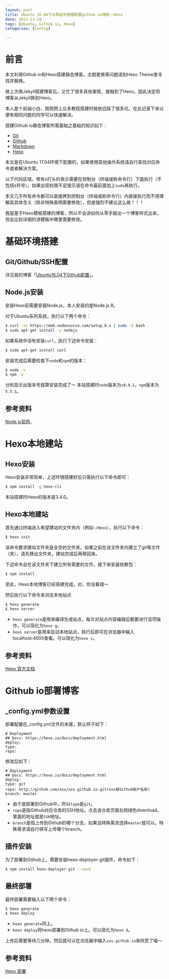 ```yaml
---
layout: post
title: Ubuntu 16.04下从零起步搭建配置github.io博客——Hexo
date: 2017-11-10
tags: [Ubuntu, Github.io, Hexo]
categories: [Config]

---
```


# 前言

本文利用Github io和Hexo搭建静态博客。主题更换等问题请到Hexo Theme里寻找并替换。

继上次用Jekyll搭建博客后，又忙了很多其他事情，接触到了Hexo。因此决定将博客从Jekyll换到Hexo。

本人是个前端小白，按照网上众多教程搭建时候依旧踩了很多坑，在此记录下来以便有相同问题的同学可以快速解决。

搭建Github io静态博客所需基础之基础的知识如下：
- [Git](https://www.liaoxuefeng.com/wiki/0013739516305929606dd18361248578c67b8067c8c017b000)
- [Github](https://github.com/)
- [Markdown](http://wowubuntu.com/markdown/)
- [Hexo](https://hexo.io/zh-cn/index.html)

本文是在Ubuntu 17.04环境下配置的，如果使用其他操作系统请自行查找对应命令或者解决方案。

以下代码区域，带有`$`打头的表示需要在控制台（终端或称命令行）下面执行（不包括`$`符号）。如果出现权限不足提示请在命令最前面加上`sudo`再执行。

本文几乎所有命令都可以直接拷到控制台（终端或称命令行）内直接执行而不用理解其具体含义（除非特殊表明需要修改），但是强烈不建议这么做！！！

我是基于Hexo模板搭建的博客，所以不会讲如何从零手敲出一个博客样式出来，但会比较详细的讲模板中哪里需要修改。

# 基础环境搭建

## Git/Github/SSH配置

详见我的博客「[Ubuntu16.04下Github配置](/2017/05/01/Ubuntu-Github-config)」。

## Node.js安装

安装Hexo前需要安装Node.js，本人安装的是Node.js 8。

对于Ubuntu系列系统，执行以下两个命令：
``` bash
$ curl -sL https://deb.nodesource.com/setup_8.x | sudo -E bash -
$ sudo apt-get install -y nodejs
```
如果系统中没有安装`curl`，执行下述命令安装：
``` bash
$ sudo apt-get install curl
```
安装完成后需要检查下`node`和`npm`的版本：
``` bash
$ node -v
$ npm -v
```
分别显示出版本号就算安装完成了～
本站搭建时`node`版本为`v8.9.1`，`npm`版本为`5.5.1`。

## 参考资料

[Node.js官网](https://nodejs.org/en/download/package-manager/#debian-and-ubuntu-based-linux-distributions)。

# Hexo本地建站

## Hexo安装

Hexo安装非常简单，上述环境搭建好后只需执行以下命令即可：
``` bash
$ npm install -g hexo-cli
```
本站搭建时Hexo的版本是3.4.0。

## Hexo本地建站

首先通过终端进入希望建站的文件夹内（例如`~/Hexo`），执行以下命令：
``` bash
$ hexo init
```
该命令要求建站文件夹是全空的文件夹。如果之前在该文件夹内建立了git等文件（夹），请先移出文件夹，建站完成后再移回来。

下述命令会在该文件夹下建立所有需要的文件。接下来安装依赖包：
``` bash
$ npm install
```
至此，Hexo本地博客已经搭建完成。对，你没看错～

然后执行以下命令来浏览本地站点
``` bash
$ hexo generate
$ hexo server
```
- `hexo generate`是用来编译生成站点，每次对站点内容编辑后都要进行该项操作。可以简化为`hexo g`。
- `hexo server`是用来启动本地站点，执行后即可在浏览器中输入localhost:4000查看。可以简化为`hexo s`。

## 参考资料

[Hexo 官方文档](https://hexo.io/zh-cn/docs/)

# Github io部署博客

## \_config.yml参数设置

部署配置在\_config.yml文件的末尾，默认样子如下：
```
# Deployment
## Docs: https://hexo.io/docs/deployment.html
deploy:
type:
repo:
```
修改后如下：
```
# Deployment
## Docs: https://hexo.io/docs/deployment.html
deploy:
type: git
repo: http://github.com/xxx/xxx.github.io.git(xxx是Github账户名称)
branch: master
```
- 由于是部署到Github中，所以`type`是`git`。
- `repo`是指Github对应仓库的SSH地址。点击该仓库页面右侧绿色download，里面的地址就是`SSH`地址。
- `branch`是指上传到Github的哪个分支，如果没特殊需求选择`master`就可以。特殊需求请自行填写上传哪个branch。

## 插件安装

为了部署到Github上，需要安装hexo-deployer-git插件，命令如下：
``` bash
$ npm install hexo-deployer-git --save
```

## 最终部署

最终部署需要输入以下两个命令：
``` bash
$ hexo generate
$ hexo deploy
```
- `hexo generate`同上。
- `hexo deploy`将hexo部署到Github io上。可以简化为`hexo d`。

上传后需要等待几分钟，然后就可以在浏览器中输入`xxx.github.io`来欣赏了喵～

## 参考资料

[Hexo 部署](https://hexo.io/zh-cn/docs/deployment.html)
